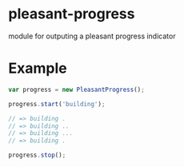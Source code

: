 pleasant-progress
===================

module for outputing a pleasant progress indicator

Example
=======

```js
var progress = new PleasantProgress();

progress.start('building');

// => building .
// => building ..
// => building ...
// => building .

progress.stop();
```
